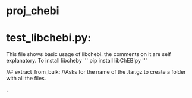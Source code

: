 # proj_chebi


# test_libchebi.py:
This file shows basic usage of libchebi. the comments on it are self explanatory.
To install libcheby
'''
pip install libChEBIpy
'''

//# extract_from_bulk:
//Asks for the name of the .tar.gz to create a folder with all the files.

.